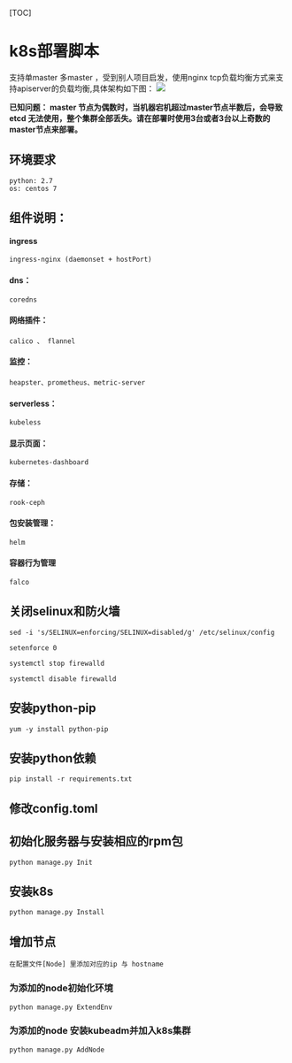 [TOC]

# k8s部署脚本

支持单master 多master ，受到别人项目启发，使用nginx tcp负载均衡方式来支持apiserver的负载均衡,具体架构如下图：
![](https://imgs.matchvs.com/static/k8s/k8s11.png)

**已知问题： master 节点为偶数时，当机器宕机超过master节点半数后，会导致etcd 无法使用，整个集群全部丢失。请在部署时使用3台或者3台以上奇数的master节点来部署。**

## 环境要求
    python: 2.7 
    os: centos 7

##  组件说明：
#### ingress
    ingress-nginx (daemonset + hostPort)
#### dns：
    coredns
#### 网络插件：
    calico 、 flannel
#### 监控：
    heapster、prometheus、metric-server
#### serverless：
    kubeless
#### 显示页面：
    kubernetes-dashboard
#### 存储：
    rook-ceph  
#### 包安装管理：
    helm
#### 容器行为管理
    falco
## 关闭selinux和防火墙
    sed -i 's/SELINUX=enforcing/SELINUX=disabled/g' /etc/selinux/config 

    setenforce 0

    systemctl stop firewalld
    
    systemctl disable firewalld


## 安装python-pip
    yum -y install python-pip

## 安装python依赖
    pip install -r requirements.txt

## 修改config.toml

## 初始化服务器与安装相应的rpm包
    python manage.py Init

## 安装k8s
    python manage.py Install

## 增加节点
    在配置文件[Node] 里添加对应的ip 与 hostname
### 为添加的node初始化环境
    python manage.py ExtendEnv
### 为添加的node 安装kubeadm并加入k8s集群
    python manage.py AddNode